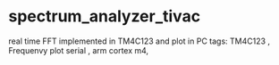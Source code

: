 # spectrum_analyzer_tivac
real time FFT implemented in TM4C123 and plot in PC 
tags: TM4C123 , Frequenvy plot serial , arm cortex m4, 
